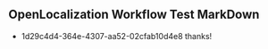 ## OpenLocalization Workflow Test MarkDown

* 1d29c4d4-364e-4307-aa52-02cfab10d4e8 
thanks!



<!--HONumber=Feb16_HO3-->
